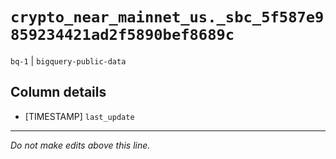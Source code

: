 # `crypto_near_mainnet_us._sbc_5f587e9859234421ad2f5890bef8689c`
`bq-1` | `bigquery-public-data`

## Column details
* [TIMESTAMP] `last_update`

-------------------------------------------------------------------------------
*Do not make edits above this line.*
